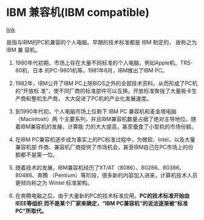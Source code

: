# IBM 兼容机(IBM compatible)

[link](https://baike.baidu.com/item/IBM%E5%85%BC%E5%AE%B9%E6%9C%BA/20901509?fr=aladdin)

是指与IBM的PC机兼容的个人电脑。早期的技术标准都是 IBM 制定的， 故称之为 IBM 兼
容机。


1. 1980年代初期，市场上存在大量不同标准的个人电脑，例如Apple机、TRS-80机、日本
   的PC-9801机等。1981年8月，IBM推出了IBM PC。

2. 1982年，IBM公开了IBM PC上除BIOS之外的全部技术资料，从而形成了PC机的“开放标
   准”，使不同厂商的标准部件可以互换。开放标准聚拢了大量板卡生产商和整机生产商，
   大大促进了PC机的产业化发展速度。

3. 到1990年代初，个人电脑市场上仅剩下 IBM PC 兼容机和麦金塔电脑（Macintosh）两
   个主要系列，并且IBM兼容机数量占据了绝对主导地位。随着IBM兼容机的发展，计算能
   力的大大提高，甚至蚕食了小型机的市场份额。

4. 在IBM PC兼容机逐步成为事实上的PC标准过程中，为微软、Intel，以及大量兼容机部
   件商、兼容机厂商提供了市场机会，甚至IBM自己在PC市场上的份额都不是第一位。

5. 随着技术的发展，IBM兼容机经历了XT/AT（8086）、80286、80386、80486、奔腾
   （Pentium）等阶段，很多新的内容加入进来，计算机技术人员更倾向称之为 Wintel
   标准架构。

6. 在奔腾电脑之后，由于大量新的PC的技术标准应用，**PC的技术标准开始由IEEE等组织
   而不是某个厂家来确定，“IBM PC兼容机”的说法逐渐被“标准PC”所取代。**
